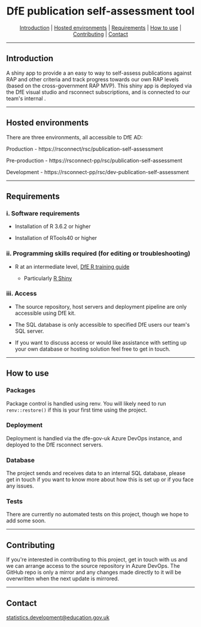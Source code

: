 <h1 align="center">
  <br>
  DfE publication self-assessment tool 
  <br>
</h1>

<p align="center">
  <a href="#introduction">Introduction</a> |
  <a href="#hosted-environments">Hosted environments</a> |
  <a href="#requirements">Requirements</a> |
  <a href="#how-to-use">How to use</a> |
  <a href="#contributing">Contributing</a> |
  <a href="#contact">Contact</a>
</p>

---
## Introduction 

A shiny app to provide a an easy to way to self-assess publications against RAP and other criteria and track progress towards our own RAP levels (based on the cross-government RAP MVP). This shiny app is deployed via the DfE visual studio and rsconnect subscriptions, and is connected to our team's internal . 

---

## Hosted environments

There are three environments, all accessible to DfE AD:

Production - https://rsconnect/rsc/publication-self-assessment

Pre-production - https://rsconnect-pp/rsc/publication-self-assessment

Development - https://rsconnect-pp/rsc/dev-publication-self-assessment

---

## Requirements

### i. Software requirements 

- Installation of R 3.6.2 or higher

- Installation of RTools40 or higher

### ii. Programming skills required (for editing or troubleshooting)

- R at an intermediate level, [DfE R training guide](https://dfe-analytical-services.github.io/r-training-course/)

  - Particularly [R Shiny](https://shiny.rstudio.com/)
  
### iii. Access

- The source repository, host servers and deployment pipeline are only accessible using DfE kit.

- The SQL database is only accessible to specified DfE users our team's SQL server. 

- If you want to discuss access or would like assistance with setting up your own database or hosting solution feel free to get in touch.

---

## How to use

### Packages

Package control is handled using renv. You will likely need to run `renv::restore()` if this is your first time using the project.

### Deployment

Deployment is handled via the dfe-gov-uk Azure DevOps instance, and deployed to the DfE rsconnect servers.

### Database

The project sends and receives data to an internal SQL database, please get in touch if you want to know more about how this is set up or if you face any issues.

### Tests

There are currently no automated tests on this project, though we hope to add some soon.

---

## Contributing

If you're interested in contributing to this project, get in touch with us and we can arrange access to the source repository in Azure DevOps. The GitHub repo is only a mirror and any changes made directly to it will be overwritten when the next update is mirrored.

---

## Contact


statistics.development@education.gov.uk
